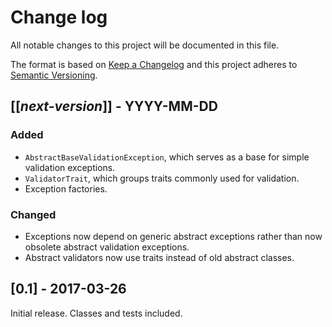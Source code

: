 # Change log
All notable changes to this project will be documented in this file.

The format is based on [Keep a Changelog](http://keepachangelog.com/)
and this project adheres to [Semantic Versioning](http://semver.org/).

## [[*next-version*]] - YYYY-MM-DD
### Added
- `AbstractBaseValidationException`, which serves as a base for simple validation exceptions.
- `ValidatorTrait`, which groups traits commonly used for validation.
- Exception factories.

### Changed
- Exceptions now depend on generic abstract exceptions rather than now obsolete abstract validation exceptions.
- Abstract validators now use traits instead of old abstract classes.

## [0.1] - 2017-03-26
Initial release. Classes and tests included.
